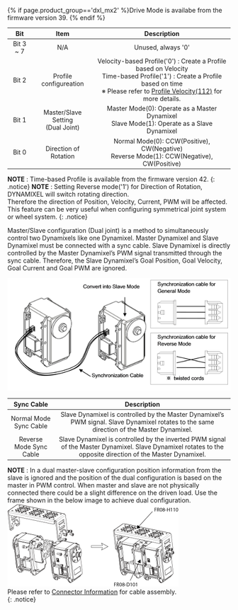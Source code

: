 {% if page.product_group=='dxl_mx2' %}Drive Mode is availabe from the firmware version 39. 
{% endif %}

|    Bit    |                  Item                  |                                                                                                      Description                                                                                                      |
|:---------:|:--------------------------------------:|:---------------------------------------------------------------------------------------------------------------------------------------------------------------------------------------------------------------------:|
| Bit 3 ~ 7 |                  N/A                   |                                                                                                  Unused, always '0'                                                                                                   |
|   Bit 2   |         Profile configureation         | Velocity-based Profile('0') : Create a Profile based on Velocity<br />Time-based Profile('1') : Create a Profile based on time<br />※ Please refer to [Profile Velocity(112)](#profile-velocity112) for more details. |
|   Bit 1   | Master/Slave Setting<br />(Dual Joint) |                                                            Master Mode(0): Operate as a Master Dynamixel<br />Slave Mode(1): Operate as a Slave Dynamixel                                                             |
|   Bit 0   |         Direction of Rotation          |                                                             Normal Mode(0): CCW(Positive), CW(Negative)<br />Reverse Mode(1): CCW(Negative), CW(Positive)                                                             |

**NOTE** : Time-based Profile is available from the firmware version 42.
{: .notice}
**NOTE** : Setting Reverse mode('1') for Direction of Rotation, DYNAMIXEL will switch rotating direction.  
Therefore the direction of Position, Velocity, Current, PWM will be affected.  
This feature can be very useful when configuring symmetrical joint system or wheel system.
{: .notice}

Master/Slave configuration (Dual joint) is a method to simultaneously control two Dynamixels like one Dynamixel. Master Dynamixel and Slave Dynamixel must be connected with a sync cable. Slave Dynamixel is directly controlled by the Master Dynamixel’s PWM signal transmitted through the sync cable. Therefore, the Slave Dynamixel’s Goal Position, Goal Velocity, Goal Current and Goal PWM are ignored.

![](/assets/images/dxl/ex/ex-106_dual.png)

|Sync Cable|Description|
| :---: | :---: |
|Normal Mode Sync Cable|Slave Dynamixel is controlled by the Master Dynamixel’s PWM signal. Slave Dynamixel rotates to the same direction of the Master Dynamixel.|
|Reverse Mode Sync Cable|Slave Dynamixel is controlled by the inverted PWM signal of the Master Dynamixel. Slave Dynamixel rotates to the opposite direction of the Master Dynamixel.|

**NOTE** : In a dual master-slave configuration position information from the slave is ignored and the position of the dual configuration is based on the master in PWM control. When master and slave are not physically connected there could be a slight difference on the driven load. Use the frame shown in the below image to achieve dual configuration.  
![](/assets/images/dxl/ex/ex-106+_fr08-h110_fr08-d101.png)  
Please refer to [Connector Information](#connector-information) for cable assembly.  
{: .notice}
